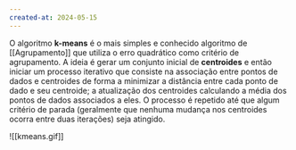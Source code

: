 ```yaml
---
created-at: 2024-05-15
---
```


O algoritmo **k-means** é o mais simples e conhecido algoritmo de [[Agrupamento]] que utiliza o erro quadrático como critério de agrupamento. A ideia é gerar um conjunto inicial de **centroides** e então iniciar um processo iterativo que consiste na associação entre pontos de dados e centroides de forma a minimizar a distância entre cada ponto de dado e seu centroide; a atualização dos centroides calculando a média dos pontos de dados associados a eles. O processo é repetido até que algum critério de parada (geralmente que nenhuma mudança nos centroides ocorra entre duas iterações) seja atingido.

![[kmeans.gif]]